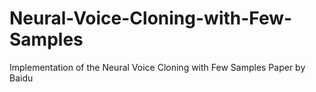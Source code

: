 # Neural-Voice-Cloning-with-Few-Samples
Implementation of the Neural Voice Cloning with Few Samples Paper by Baidu
